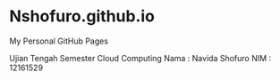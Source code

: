 # Nshofuro.github.io
My Personal GitHub Pages

Ujian Tengah Semester Cloud Computing 
Nama  : Navida Shofuro
NIM   : 12161529
